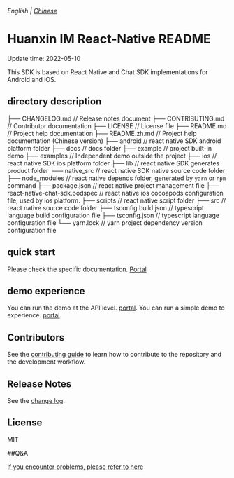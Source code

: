 _English | [Chinese](./README.zh.md)_

# Huanxin IM React-Native README

Update time: 2022-05-10

This SDK is based on React Native and Chat SDK implementations for Android and iOS.

## directory description

├── CHANGELOG.md // Release notes document
├── CONTRIBUTING.md // Contributor documentation
├── LICENSE // License file
├── README.md // Project help documentation
├── README.zh.md // Project help documentation (Chinese version)
├── android // react native SDK android platform folder
├── docs // docs folder
├── example // project built-in demo
├── examples // Independent demo outside the project
├── ios // react native SDK ios platform folder
├── lib // react native SDK generates product folder
├── native_src // react native SDK native source code folder
├── node_modules // react native depends folder, generated by `yarn` or `npm` command
├── package.json // react native project management file
├── react-native-chat-sdk.podspec // react native ios cocoapods configuration file, used by ios platform.
├── scripts // react native script folder
├── src // react native source code folder
├── tsconfig.build.json // typescript language build configuration file
├── tsconfig.json // typescript language configuration file
└── yarn.lock // yarn project dependency version configuration file

## quick start

Please check the specific documentation. [Portal](./docs/quick-start.md)

## demo experience

You can run the demo at the API level. [portal](./example/package.json).
You can run a simple demo to experience. [portal](./examples/simple_demo/package.json).

## Contributors

See the [contributing guide](./CONTRIBUTING.md) to learn how to contribute to the repository and the development workflow.

## Release Notes

See the [change log](./CHANGELOG.md).

## License

MIT

##Q&A

[If you encounter problems, please refer to here](./docs/others.md)

